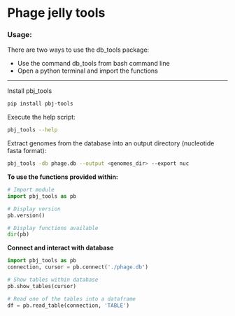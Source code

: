 # Phage jelly tools 

### Usage:
There are two ways to use the db_tools package:
* Use the command db_tools from bash command line
* Open a python terminal and import the functions

___

Install pbj_tools
```sh
pip install pbj-tools
```

Execute the help script:
```sh
pbj_tools --help
```

Extract genomes from the database into an output directory (nucleotide fasta format):
```bash
pbj_tools -db phage.db --output <genomes_dir> --export nuc
```

**To use the functions provided within:**
```py
# Import module
import pbj_tools as pb

# Display version
pb.version()

# Display functions available
dir(pb)
```

**Connect and interact with database**
```py
import pbj_tools as pb
connection, cursor = pb.connect('./phage.db')

# Show tables within database
pb.show_tables(cursor)

# Read one of the tables into a dataframe
df = pb.read_table(connection, 'TABLE')
```